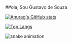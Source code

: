 ##ola, Sou Gustavo de Souza

[![Anurag's GitHub stats](https://github-readme-stats.vercel.app/api?username=khnum782&show_icons=true&theme=midnight-purple&hide_border=true&border_radius=5.5)](https://github.com/khnum782)

[![Top Langs](https://github-readme-stats.vercel.app/api/top-langs/?username=anuraghazra&layout=compact&theme=midnight-purple&card_width=465rem)](https://github.com/khnum782)

![snake animation](https://github.com/khnum782/khnum782/blob/output/github-contribution-grid-snake2.svg)
